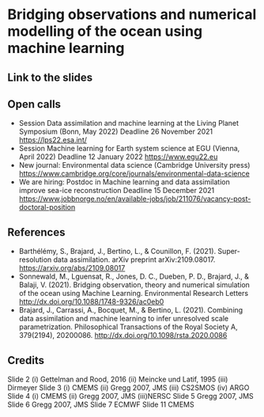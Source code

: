 # Bridging observations and numerical modelling of the ocean using machine learning

## Link to the slides

## Open calls
- Session Data assimilation and machine learning at the Living Planet Symposium (Bonn, May 2022)
Deadline 26 November 2021
https://lps22.esa.int/
- Session Machine learning for Earth system science at EGU (Vienna, April 2022)
Deadline 12 January 2022
https://www.egu22.eu
- New journal: Environmental data science (Cambridge University press)
https://www.cambridge.org/core/journals/environmental-data-science
- We are hiring: Postdoc in Machine learning and data assimilation improve sea-ice reconstruction
Deadline 15 December 2021
https://www.jobbnorge.no/en/available-jobs/job/211076/vacancy-post-doctoral-position


## References
- Barthélémy, S., Brajard, J., Bertino, L., & Counillon, F. (2021). Super-resolution data assimilation. arXiv preprint arXiv:2109.08017.
https://arxiv.org/abs/2109.08017
- Sonnewald, M., Lguensat, R., Jones, D. C., Dueben, P. D., Brajard, J., & Balaji, V. (2021). Bridging observation, theory and numerical simulation of the ocean using Machine Learning. Environmental Research Letters
http://dx.doi.org/10.1088/1748-9326/ac0eb0
- Brajard, J., Carrassi, A., Bocquet, M., & Bertino, L. (2021). Combining data assimilation and machine learning to infer unresolved scale parametrization. Philosophical Transactions of the Royal Society A, 379(2194), 20200086.
http://dx.doi.org/10.1098/rsta.2020.0086


## Credits
Slide 2 (i) Gettelman and Rood, 2016 (ii) Meincke und Latif, 1995 (iii) Dirmeyer
Slide 3 (i) CMEMS (ii) Gregg 2007, JMS (iii) CS2SMOS (iv) ARGO 
Slide 4 (i) CMEMS (ii) Gregg 2007, JMS (iii)NERSC
Slide 5 Gregg 2007, JMS
Slide 6 Gregg 2007, JMS
Slide 7 ECMWF
Slide 11 CMEMS
